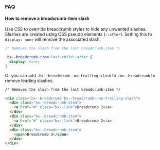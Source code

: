 ### FAQ

#### How to remove a breadcrumb-item slash

Use CSS to override breadcrumb styles to hide any unwanted slashes.
Slashes are created using CSS pseudo elements (`::after`).
Setting this to `display: none` will remove the associated slash.

```scss
/* Removes the slash from the last breadcrumb-item */

.bx--breadcrumb-item:last-child::after {
  display: none;
}
```

Or you can add `.bx--breadcrumb--no-trailing-slash` to `.bx--breadcrumb` to remove leading slashes. 

```html
/* Removes the slash from the last breadcrumb-item */

<div class="bx--breadcrumb bx--breadcrumb--no-trailing-slash">
  <div class="bx--breadcrumb-item">
    <a href="#" class="bx--link">Breadcrumb 1</a>
  </div>
  <div class="bx--breadcrumb-item">
    <a href="#" class="bx--link">Breadcrumb 2</a>
  </div>
  <div class="bx--breadcrumb-item">
    <span>Breadcrumb 3</span>
  </div>
</div>

```
